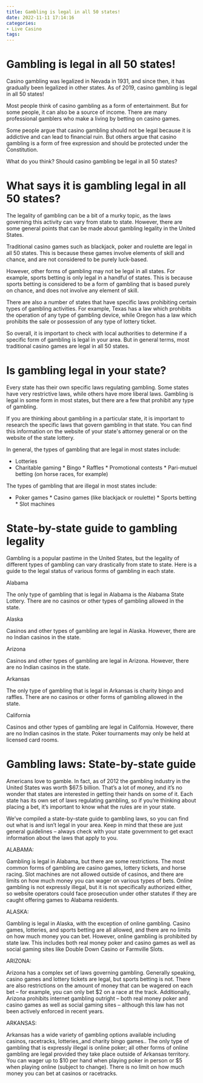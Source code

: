 ```yaml
---
title: Gambling is legal in all 50 states!
date: 2022-11-11 17:14:16
categories:
- Live Casino
tags:
---
```



#  Gambling is legal in all 50 states!

Casino gambling was legalized in Nevada in 1931, and since then, it has gradually been legalized in other states. As of 2019, casino gambling is legal in all 50 states!

Most people think of casino gambling as a form of entertainment. But for some people, it can also be a source of income. There are many professional gamblers who make a living by betting on casino games.

Some people argue that casino gambling should not be legal because it is addictive and can lead to financial ruin. But others argue that casino gambling is a form of free expression and should be protected under the Constitution.

What do you think? Should casino gambling be legal in all 50 states?

#  What says it is gambling legal in all 50 states?

The legality of gambling can be a bit of a murky topic, as the laws governing this activity can vary from state to state. However, there are some general points that can be made about gambling legality in the United States.

Traditional casino games such as blackjack, poker and roulette are legal in all 50 states. This is because these games involve elements of skill and chance, and are not considered to be purely luck-based.

However, other forms of gambling may not be legal in all states. For example, sports betting is only legal in a handful of states. This is because sports betting is considered to be a form of gambling that is based purely on chance, and does not involve any element of skill.

There are also a number of states that have specific laws prohibiting certain types of gambling activities. For example, Texas has a law which prohibits the operation of any type of gambling device, while Oregon has a law which prohibits the sale or possession of any type of lottery ticket.

So overall, it is important to check with local authorities to determine if a specific form of gambling is legal in your area. But in general terms, most traditional casino games are legal in all 50 states.

#  Is gambling legal in your state?

Every state has their own specific laws regulating gambling. Some states have very restrictive laws, while others have more liberal laws. Gambling is legal in some form in most states, but there are a few that prohibit any type of gambling.

If you are thinking about gambling in a particular state, it is important to research the specific laws that govern gambling in that state. You can find this information on the website of your state's attorney general or on the website of the state lottery.

In general, the types of gambling that are legal in most states include:

* Lotteries
 * Charitable gaming * Bingo * Raffles * Promotional contests * Pari-mutuel betting (on horse races, for example)

The types of gambling that are illegal in most states include:

* Poker games * Casino games (like blackjack or roulette) * Sports betting * Slot machines

#  State-by-state guide to gambling legality

Gambling is a popular pastime in the United States, but the legality of different types of gambling can vary drastically from state to state. Here is a guide to the legal status of various forms of gambling in each state.

Alabama

The only type of gambling that is legal in Alabama is the Alabama State Lottery. There are no casinos or other types of gambling allowed in the state.

Alaska

Casinos and other types of gambling are legal in Alaska. However, there are no Indian casinos in the state.

Arizona

Casinos and other types of gambling are legal in Arizona. However, there are no Indian casinos in the state.

Arkansas

The only type of gambling that is legal in Arkansas is charity bingo and raffles. There are no casinos or other forms of gambling allowed in the state.

California

Casinos and other types of gambling are legal in California. However, there are no Indian casinos in the state. Poker tournaments may only be held at licensed card rooms.

#  Gambling laws: State-by-state guide

Americans love to gamble. In fact, as of 2012 the gambling industry in the United States was worth $67.5 billion. That’s a lot of money, and it’s no wonder that states are interested in getting their hands on some of it. Each state has its own set of laws regulating gambling, so if you’re thinking about placing a bet, it’s important to know what the rules are in your state.

We’ve compiled a state-by-state guide to gambling laws, so you can find out what is and isn’t legal in your area. Keep in mind that these are just general guidelines – always check with your state government to get exact information about the laws that apply to you.

ALABAMA:

Gambling is legal in Alabama, but there are some restrictions. The most common forms of gambling are casino games, lottery tickets, and horse racing. Slot machines are not allowed outside of casinos, and there are limits on how much money you can wager on various types of bets. Online gambling is not expressly illegal, but it is not specifically authorized either, so website operators could face prosecution under other statutes if they are caught offering games to Alabama residents.

ALASKA:

Gambling is legal in Alaska, with the exception of online gambling. Casino games, lotteries, and sports betting are all allowed, and there are no limits on how much money you can bet. However, online gambling is prohibited by state law. This includes both real money poker and casino games as well as social gaming sites like Double Down Casino or Farmville Slots.

ARIZONA:

Arizona has a complex set of laws governing gambling. Generally speaking, casino games and lottery tickets are legal, but sports betting is not. There are also restrictions on the amount of money that can be wagered on each bet – for example, you can only bet $2 on a race at the track. Additionally, Arizona prohibits internet gambling outright – both real money poker and casino games as well as social gaming sites – although this law has not been actively enforced in recent years.

ARKANSAS:

Arkansas has a wide variety of gambling options available including casinos, racetracks, lotteries,,and charity bingo games.. The only type of gambling that is expressly illegal is online poker; all other forms of online gambling are legal provided they take place outside of Arkansas territory. You can wager up to $10 per hand when playing poker in person or $5 when playing online (subject to change). There is no limit on how much money you can bet at casinos or racetracks.